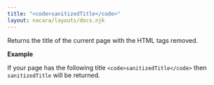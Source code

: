 ```yaml
---
title: "<code>sanitizedTitle</code>"
layout: nacara/layouts/docs.njk
---
```


Returns the title of the current page with the HTML tags removed.

**Example**

If your page has the following title `<code>sanitizedTitle</code>` then `sanitizedTitle` will be returned.
